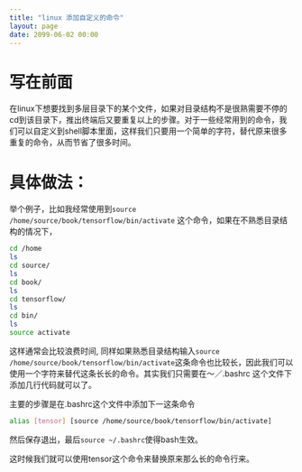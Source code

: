 ```yaml
---
title: "linux 添加自定义的命令"
layout: page
date: 2099-06-02 00:00
---
```


# 写在前面
在linux下想要找到多层目录下的某个文件，如果对目录结构不是很熟需要不停的cd到该目录下，推出终端后又要重复以上的步骤。对于一些经常用到的命令，我们可以自定义到shell脚本里面，这样我们只要用一个简单的字符，替代原来很多重复的命令，从而节省了很多时间。

# 具体做法：

举个例子，比如我经常使用到```source /home/source/book/tensorflow/bin/activate``` 这个命令，如果在不熟悉目录结构的情况下，

```bash
cd /home
ls
cd source/
ls
cd book/
ls
cd tensorflow/
ls
cd bin/
ls
source activate
```

这样通常会比较浪费时间, 同样如果熟悉目录结构输入```source /home/source/book/tensorflow/bin/activate```这条命令也比较长，因此我们可以使用一个字符来替代这条长长的命令。其实我们只需要在～／.bashrc 这个文件下添加几行代码就可以了。

主要的步骤是在.bashrc这个文件中添加下一这条命令

```bash
alias [tensor] [source /home/source/book/tensorflow/bin/activate]
```
然后保存退出，最后```source ~/.bashrc```使得bash生效。

这时候我们就可以使用tensor这个命令来替换原来那么长的命令行来。